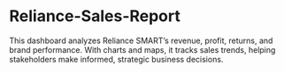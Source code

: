# Reliance-Sales-Report
This dashboard analyzes Reliance SMART’s revenue, profit, returns, and brand performance. With charts and maps, it tracks sales trends, helping stakeholders make informed, strategic business decisions. 

